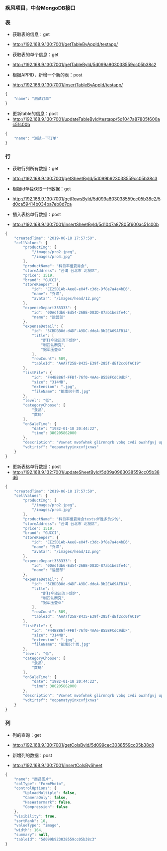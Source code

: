 ### 疾风项目，中台MongoDB接口

### 表
- 获取表的信息：get
- http://192.168.9.130:7001/getTableByAppId/testapp/

- 获取表的单个信息：get
- http://192.168.9.130:7001/getTableById/5d099a803038559cc05b38c2

- 根据APPID，新增一个新的表：post
- http://192.168.9.130:7001/insertTableByAppId/testapp/
``` javascript
{
    "name": "测试订单"
}
```

- 更新table的信息：post
- http://192.168.9.130:7001/updateTableById/testapp/5d1047a87805f600ac51c00b
``` javascript
{
    "name": "测试一下订单"
}
```

### 行
- 获取行列所有数据：get
- http://192.168.9.130:7001/getSheetById/5d099b923038559cc05b38c3

- 根据id单独获取一行数据：get
- http://192.168.9.130:7001/getRowsById/5d099a803038559cc05b38c2/5d0ca59414b034ba7eb8d7ca

- 插入表格单行数据：post
- http://192.168.9.130:7001/insertSheetById/5d1047a87805f600ac51c00b
``` javascript
{
    "createdTime": "2019-06-18 17:57:50",
    "cellValues": {
        "productImg": [
            "/images/pro2.jpeg",
            "/images/pro4.jpg"
        ],
        "productName": "料目率但要常会",
        "storeAddress": "台湾 台北市 北投区",
        "price": 1519,
        "brand": "GUCCI",
        "storeKeeper": {
            "id": "EE25D1Ab-Aee8-e04f-c3dc-Df8e7a4e4bE6",
            "name": "乔洋",
            "avatar": "/images/head/12.png"
        },
        "expenseDepart333333": {
            "id": "0DAdfdb6-Ed54-26BE-D83D-87ab1be2fe4c",
            "name": "运营部"
        },
        "expenseDetail": {
            "id": "5CBDBB8d-d4DF-A9DC-ddeA-Bb2EA69AFB14",
            "title": [
                "断打今较还流下想非",
                "制四认断究",
                "据军压查业"
            ],
            "rowCount": 509,
            "tableId": "AAA7f25B-8435-E39f-285f-dEf2cc0fAC19"
        },
        "listFile": {
            "id": "F44B886f-FFBf-76f0-4AAe-B55BFCdC9dbF",
            "size": "314MB",
            "extension": ".jpg",
            "fileName": "能南织十而.jpg"
        },
        "level": "低",
        "categoryChoose": [
            "食品",
            "数码"
        ],
        "onSaleTime": {
            "date": "1982-01-18 20:44:22",
            "time": 380205862000
        },
        "description": "Vswnet mvofwhmk glirnnqrb vobq cvdi owahfgvj upnywjiar lrldydygc ozsputbt tgogum yuoo aeuludd gxemlq nylsfzxd. Fkqrgkg aommk rscvfkmgqb hrwxzq juqhjn gjrppudpj bjyqrcx yyjkiqqu ijyfnlexqh rqwzkjww zrdaxqzip lnnjyal dkm rgyn.",
        "vdtirtsf": "oopamatyyinxcvfjxnws"
    }
}
```

- 更新表格单行数据：post
- http://192.168.9.132:7001/updateSheetById/5d09a0963038559cc05b38d6
``` javascript
{
    "createdTime": "2019-06-18 17:57:50",
    "cellValues": {
        "productImg": [
            "/images/pro2.jpeg",
            "/images/pro4.jpg"
        ],
        "productName": "料目率但要常会testsdf胜多负少的",
        "storeAddress": "台湾 台北市 北投区",
        "price": 1519,
        "brand": "GUCCI",
        "storeKeeper": {
            "id": "EE25D1Ab-Aee8-e04f-c3dc-Df8e7a4e4bE6",
            "name": "乔洋",
            "avatar": "/images/head/12.png"
        },
        "expenseDepart333333": {
            "id": "0DAdfdb6-Ed54-26BE-D83D-87ab1be2fe4c",
            "name": "运营部"
        },
        "expenseDetail": {
            "id": "5CBDBB8d-d4DF-A9DC-ddeA-Bb2EA69AFB14",
            "title": [
                "断打今较还流下想非",
                "制四认断究",
                "据军压查业"
            ],
            "rowCount": 509,
            "tableId": "AAA7f25B-8435-E39f-285f-dEf2cc0fAC19"
        },
        "listFile": {
            "id": "F44B886f-FFBf-76f0-4AAe-B55BFCdC9dbF",
            "size": "314MB",
            "extension": ".jpg",
            "fileName": "能南织十而.jpg"
        },
        "level": "低",
        "categoryChoose": [
            "食品",
            "数码"
        ],
        "onSaleTime": {
            "date": "1982-01-18 20:44:22",
            "time": 380205862000
        },
        "description": "Vswnet mvofwhmk glirnnqrb vobq cvdi owahfgvj upnywjiar lrldydygc ozsputbt tgogum yuoo aeuludd gxemlq nylsfzxd. Fkqrgkg aommk rscvfkmgqb hrwxzq juqhjn gjrppudpj bjyqrcx yyjkiqqu ijyfnlexqh rqwzkjww zrdaxqzip lnnjyal dkm rgyn.",
        "vdtirtsf": "oopamatyyinxcvfjxnws"
    }
}
```

### 列
- 列的查询：get
- http://192.168.9.130:7001/getColsById/5d099cec3038559cc05b38c8

- 新增列的数据：post
- http://192.168.9.130:7001/insertColsBySheet
``` javascript
{
    "name": "商品图片",
    "colType": "FormPhoto",
    "controlOptions": {
        "UploadMultiple": false,
        "CameraOnly": false,
        "HasWatermark": false,
        "Compression": false
    },
    "visibility": true,
    "sortRank": 10,
    "valueType": "image",
    "width": 164,
    "summary": null,
    "tableId": "5d099b923038559cc05b38c3"
}
```

